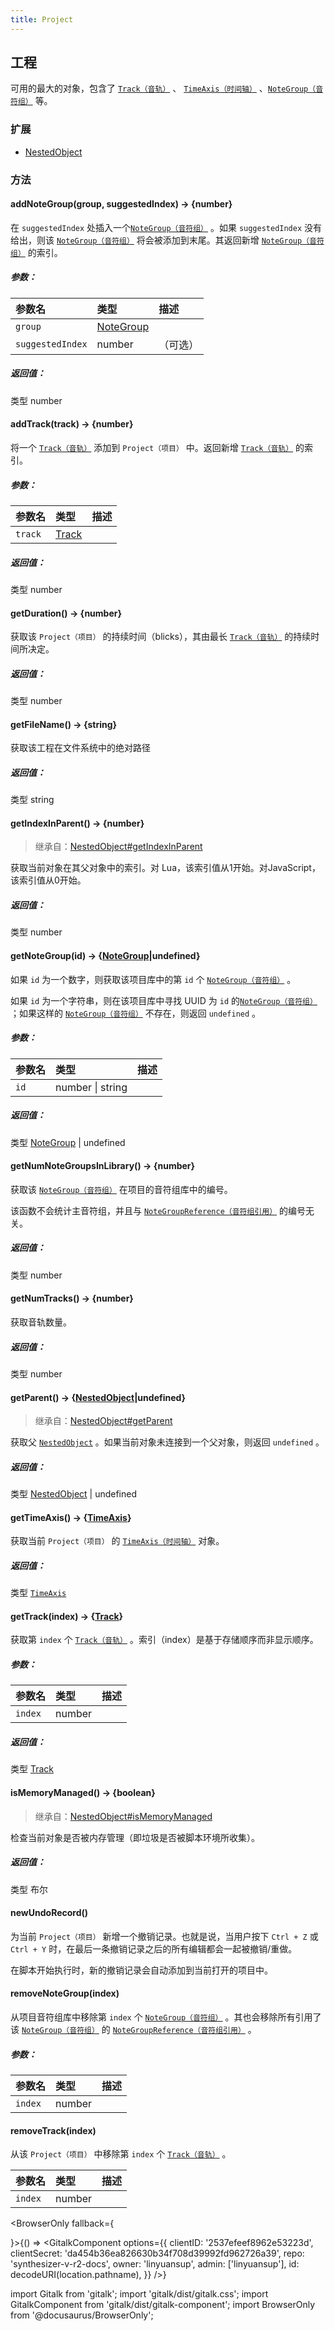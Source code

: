 ```yaml
---
title: Project
---
```


## 工程

可用的最大的对象，包含了 [`Track（音轨）`](https://resource.dreamtonics.com/scripting/Track.html) 、 [`TimeAxis（时间轴）`](https://resource.dreamtonics.com/scripting/TimeAxis.html) 、[`NoteGroup（音符组）`](https://resource.dreamtonics.com/scripting/NoteGroup.html) 等。

### 扩展

- [NestedObject](https://resource.dreamtonics.com/scripting/NestedObject.html)

### 方法

#### addNoteGroup(group, suggestedIndex) → {number}

在 `suggestedIndex` 处插入一个[`NoteGroup（音符组）`](https://resource.dreamtonics.com/scripting/NoteGroup.html) 。如果 `suggestedIndex` 没有给出，则该 [`NoteGroup（音符组）`](https://resource.dreamtonics.com/scripting/NoteGroup.html) 将会被添加到末尾。其返回新增 [`NoteGroup（音符组）`](https://resource.dreamtonics.com/scripting/NoteGroup.html) 的索引。

##### 参数：

| 参数名             | 类型                                                         | 描述     |
| :--------------- | :----------------------------------------------------------- | :------- |
| `group`          | [NoteGroup](https://resource.dreamtonics.com/scripting/NoteGroup.html) |          |
| `suggestedIndex` | number                                                       | （可选） |

##### 返回值：

类型	number

#### addTrack(track) → {number}

将一个 [`Track（音轨）`](https://resource.dreamtonics.com/scripting/Track.html) 添加到 `Project（项目）` 中。返回新增 [`Track（音轨）`](https://resource.dreamtonics.com/scripting/Track.html) 的索引。

##### 参数：

| 参数名    | 类型                                                         | 描述 |
| :------ | :----------------------------------------------------------- | :--- |
| `track` | [Track](https://resource.dreamtonics.com/scripting/Track.html) |      |

##### 返回值：

类型	number

#### getDuration() → {number}

获取该 `Project（项目）` 的持续时间（blicks），其由最长 [`Track（音轨）`](https://resource.dreamtonics.com/scripting/Track.html) 的持续时间所决定。

##### 返回值：

类型	number

#### getFileName() → {string}

获取该工程在文件系统中的绝对路径

##### 返回值：

类型	string

#### getIndexInParent() → {number}

> 继承自：[NestedObject#getIndexInParent](https://resource.dreamtonics.com/scripting/NestedObject.html#getIndexInParent)

获取当前对象在其父对象中的索引。对 Lua，该索引值从1开始。对JavaScript，该索引值从0开始。

##### 返回值：

类型	number

#### getNoteGroup(id) → {[NoteGroup](https://resource.dreamtonics.com/scripting/NoteGroup.html)|undefined}

如果 `id` 为一个数字，则获取该项目库中的第 `id` 个 [`NoteGroup（音符组）`](https://resource.dreamtonics.com/scripting/NoteGroup.html) 。

如果 `id` 为一个字符串，则在该项目库中寻找 UUID 为 `id` 的[`NoteGroup（音符组）`](https://resource.dreamtonics.com/scripting/NoteGroup.html) ；如果这样的 [`NoteGroup（音符组）`](https://resource.dreamtonics.com/scripting/NoteGroup.html) 不存在，则返回 `undefined` 。

##### 参数：

| 参数名 | 类型             | 描述 |
| :--- | :--------------- | :--- |
| `id` | number \| string |      |

##### 返回值：

类型	[NoteGroup](https://resource.dreamtonics.com/scripting/NoteGroup.html) | undefined

#### getNumNoteGroupsInLibrary() → {number}

获取该 [`NoteGroup（音符组）`](https://resource.dreamtonics.com/scripting/NoteGroup.html) 在项目的音符组库中的编号。

该函数不会统计主音符组，并且与 [`NoteGroupReference（音符组引用）`](https://resource.dreamtonics.com/scripting/NoteGroupReference.html) 的编号无关。

##### 返回值：

类型	number

#### getNumTracks() → {number}

获取音轨数量。

##### 返回值：

类型	number

#### getParent() → {[NestedObject](https://resource.dreamtonics.com/scripting/NestedObject.html)|undefined}

> 继承自：[NestedObject#getParent](https://resource.dreamtonics.com/scripting/NestedObject.html#getParent)

获取父 [`NestedObject`](https://resource.dreamtonics.com/scripting/NestedObject.html) 。如果当前对象未连接到一个父对象，则返回 `undefined` 。

##### 返回值：

类型	[NestedObject](https://resource.dreamtonics.com/scripting/NestedObject.html) | undefined

#### getTimeAxis() → {[TimeAxis](https://resource.dreamtonics.com/scripting/TimeAxis.html)}

获取当前 `Project（项目）` 的 [`TimeAxis（时间轴）`](https://resource.dreamtonics.com/scripting/TimeAxis.html) 对象。

##### 返回值：

类型	 [`TimeAxis`](https://resource.dreamtonics.com/scripting/TimeAxis.html) 

#### getTrack(index) → {[Track](https://resource.dreamtonics.com/scripting/Track.html)}

获取第 `index` 个 [`Track（音轨）`](https://resource.dreamtonics.com/scripting/Track.html) 。索引（index）是基于存储顺序而非显示顺序。

##### 参数：

| 参数名    | 类型   | 描述 |
| :------ | :----- | :--- |
| `index` | number |      |

##### 返回值：

类型	[Track](https://resource.dreamtonics.com/scripting/Track.html)

#### isMemoryManaged() → {boolean}

> 继承自：[NestedObject#isMemoryManaged](https://resource.dreamtonics.com/scripting/NestedObject.html#isMemoryManaged)

检查当前对象是否被内存管理（即垃圾是否被脚本环境所收集）。

##### 返回值：

类型	布尔

#### newUndoRecord()

为当前 `Project（项目）` 新增一个撤销记录。也就是说，当用户按下 `Ctrl + Z` 或 `Ctrl + Y` 时，在最后一条撤销记录之后的所有编辑都会一起被撤销/重做。

在脚本开始执行时，新的撤销记录会自动添加到当前打开的项目中。

#### removeNoteGroup(index)

从项目音符组库中移除第 `index` 个 [`NoteGroup（音符组）`](https://resource.dreamtonics.com/scripting/NoteGroup.html) 。其也会移除所有引用了该 [`NoteGroup（音符组）`](https://resource.dreamtonics.com/scripting/NoteGroup.html) 的 [`NoteGroupReference（音符组引用）`](https://resource.dreamtonics.com/scripting/NoteGroupReference.html) 。

##### 参数：

| 参数名    | 类型   | 描述 |
| :------ | :----- | :--- |
| `index` | number |      |

#### removeTrack(index)

从该 `Project（项目）` 中移除第 `index` 个 [`Track（音轨）`](https://resource.dreamtonics.com/scripting/Track.html) 。

| 参数名    | 类型   | 描述 |
| :------ | :----- | :--- |
| `index` | number |      |

<BrowserOnly fallback={<div></div>}>{() => <GitalkComponent options={{
    clientID: '2537efeef8962e53223d',
    clientSecret: 'da454b36ea826630b34f708d39992fd962726a39',
    repo: 'synthesizer-v-r2-docs',
    owner: 'linyuansup',
    admin: ['linyuansup'],
    id: decodeURI(location.pathname),
    }} />}
</BrowserOnly>

import Gitalk from 'gitalk';
import 'gitalk/dist/gitalk.css';
import GitalkComponent from 'gitalk/dist/gitalk-component';
import BrowserOnly from '@docusaurus/BrowserOnly';